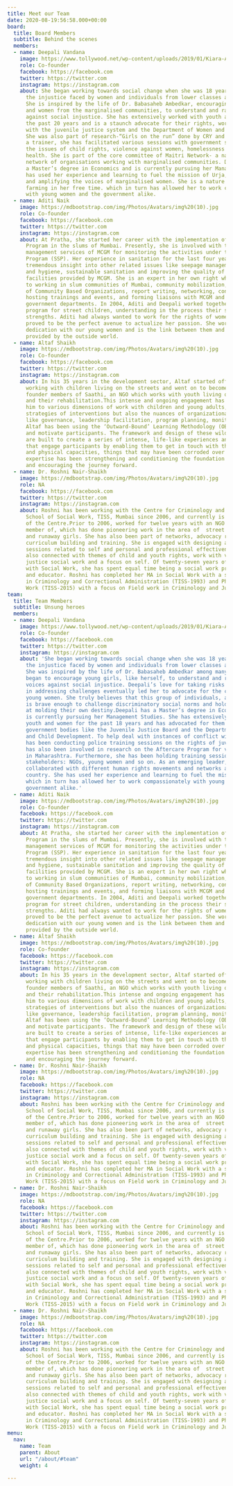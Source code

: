 ```yaml
---
title: Meet our Team
date: 2020-08-19:56:58.000+00:00
board:
  title: Board Members
  subtitle: Behind the scenes
  members:
  - name: Deepali Vandana
    image: https://www.tollywood.net/wp-content/uploads/2019/01/Kiara-Advani-goes-de-glam-for-the-First-Time.jpg
    role: Co-founder
    facebook: https://facebook.com
    twitter: https://twitter.com
    instagram: https://instagram.com
    about: She began working towards social change when she was 18 years old, questioning
      the injustice faced by women and individuals from lower classes and castes.
      She is inspired by the life of Dr. Babasaheb Ambedkar, encouraging young girls
      and women from the marginalised communities, to understand and raise their voices
      against social injustice. She has extensively worked with youth and women for
      the past 20 years and is a staunch advocate for their rights, working closely
      with the juvenile justice system and the Department of Women and Child Development.
      She was also part of research-“Girls on the run” done by CRY and SAATHI.. As
      a trainer, she has facilitated various sessions with government systems around
      the issues of child rights, violence against women, homelessness and mental
      health. She is part of the core committee of Maitri Network- a national level
      network of organisations working with marginalised communities. Deepali has
      a Master’s degree in Economics and is currently pursuing her Management Studies.She
      has used her experience and learning to fuel the mission of Urja, strengthening
      and amplifying the voices of marginalised women. She is a nature lover and pursues
      farming in her free time. which in turn has allowed her to work compassionately
      with young women and the government alike.
  - name: Aditi Naik
    image: https://mdbootstrap.com/img/Photos/Avatars/img%20(10).jpg
    role: Co-founder
    facebook: https://facebook.com
    twitter: https://twitter.com
    instagram: https://instagram.com
    about: At Pratha, she started her career with the implementation of the Slum Sanitation
      Program in the slums of Mumbai. Presently, she is involved with the project
      management services of MCGM for monitoring the activities under the Slum Sanitation
      Program (SSP). Her experience in sanitation for the last four years gave her
      tremendous insight into other related issues like seepage management, health
      and hygiene, sustainable sanitation and improving the quality of sanitation
      facilities provided by MCGM. She is an expert in her own right when it comes
      to working in slum communities of Mumbai, community mobilization, formation
      of Community Based Organizations, report writing, networking, conducting surveys,
      hosting trainings and events, and forming liaisons with MCGM and various other
      government departments. In 2004, Aditi and Deepali worked together on a rehabilitation
      program for street children, understanding in the process their similar individual
      strengths. Aditi had always wanted to work for the rights of women and Urja
      proved to be the perfect avenue to actualize her passion. She works with renewed
      dedication with our young women and is the link between them and the opportunities
      provided by the outside world.
  - name: Altaf Shaikh
    image: https://mdbootstrap.com/img/Photos/Avatars/img%20(10).jpg
    role: Co-founder
    facebook: https://facebook.com
    twitter: https://twitter.com
    instagram: https://instagram.com
    about: In his 35 years in the development sector, Altaf started off as a volunteer
      working with children living on the streets and went on to become one of the
      founder members of Saathi, an NGO which works with youth living on the streets
      and their rehabilitation.This intense and ongoing engagement has not only exposed
      him to various dimensions of work with children and young adults, and various
      strategies of interventions but also the nuances of organizational functioning
      like governance, leadership facilitation, program planning, monitoring and evaluation.
      Altaf has been using the ‘Outward-Bound’ Learning Methodology (OBL) to stimulate
      and motivate participants. The framework and design of these wilderness programs
      are built to create a series of intense, life-like experiences and simulations
      that engage participants by enabling them to get in touch with their mental
      and physical capacities, things that may have been corroded over years. Altaf’s
      expertise has been strengthening and conditioning the foundation of the organization
      and encouraging the journey forward.
  - name: Dr. Roshni Nair-Shaikh
    image: https://mdbootstrap.com/img/Photos/Avatars/img%20(10).jpg
    role: NA
    facebook: https://facebook.com
    twitter: https://twitter.com
    instagram: https://instagram.com
    about: Roshni has been working with the Centre for Criminology and Justice (CCJ),
      School of Social Work, TISS, Mumbai since 2006, and currently is the Chairperson
      of the Centre.Prior to 2006, worked for twelve years with an NGO she was a founder
      member of, which has done pioneering work in the area of  street living youth
      and runaway girls. She has also been part of networks, advocacy related programs,
      curriculum building and training. She is engaged with designing and conducting
      sessions related to self and personal and professional effectiveness. She is
      also connected with themes of child and youth rights, work with victims, criminal
      justice social work and a focus on self. Of twenty-seven years of a career connected
      with Social Work, she has spent equal time being a social work practitioner
      and educator. Roshni has completed her MA in Social Work with a specialisation
      in Criminology and Correctional Administration (TISS-1993) and Ph.D. in Social
      Work (TISS-2015) with a focus on Field work in Criminology and Justice.
team:
  title: Team Members
  subtitle: Unsung heroes
  members:
  - name: Deepali Vandana
    image: https://www.tollywood.net/wp-content/uploads/2019/01/Kiara-Advani-goes-de-glam-for-the-First-Time.jpg
    role: Co-founder
    facebook: https://facebook.com
    twitter: https://twitter.com
    instagram: https://instagram.com
    about: 'She began working towards social change when she was 18 years old, questioning
      the injustice faced by women and individuals from lower classes and castes.
      She was inspired by the life of Dr. Babasaheb Ambedkar among many others and
      began to encourage young girls, like herself, to understand and raise their
      voices against social injustice. Deepali’s love for taking risks and her resolve
      in addressing challenges eventually led her to advocate for the cause of homeless
      young women. She truly believes that this group of individuals, albeit vulnerable,
      is brave enough to challenge discriminatory social norms and holds a chance
      at molding their own destiny.Deepali has a Master’s degree in Economics and
      is currently pursuing her Management Studies. She has extensively worked with
      youth and women for the past 18 years and has advocated for them in various
      government bodies like the Juvenile Justice Board and the Department of Women
      and Child Development. To help deal with instances of conflict with law, Deepali
      has been conducting police training sessions on the rights of juveniles, and
      has also been involved in research on the Aftercare Program for vulnerable individuals
      in Maharashtra. Furthermore, she has been holding training sessions for other
      stakeholders: NGOs, young women and so on. As an emerging leader, Deepali has
      collaborated with different human rights movements and networks all over the
      country. She has used her experience and learning to fuel the mission of Urja,
      which in turn has allowed her to work compassionately with young women and the
      government alike.'
  - name: Aditi Naik
    image: https://mdbootstrap.com/img/Photos/Avatars/img%20(10).jpg
    role: Co-founder
    facebook: https://facebook.com
    twitter: https://twitter.com
    instagram: https://instagram.com
    about: At Pratha, she started her career with the implementation of the Slum Sanitation
      Program in the slums of Mumbai. Presently, she is involved with the project
      management services of MCGM for monitoring the activities under the Slum Sanitation
      Program (SSP). Her experience in sanitation for the last four years gave her
      tremendous insight into other related issues like seepage management, health
      and hygiene, sustainable sanitation and improving the quality of sanitation
      facilities provided by MCGM. She is an expert in her own right when it comes
      to working in slum communities of Mumbai, community mobilization, formation
      of Community Based Organizations, report writing, networking, conducting surveys,
      hosting trainings and events, and forming liaisons with MCGM and various other
      government departments. In 2004, Aditi and Deepali worked together on a rehabilitation
      program for street children, understanding in the process their similar individual
      strengths. Aditi had always wanted to work for the rights of women and Urja
      proved to be the perfect avenue to actualize her passion. She works with renewed
      dedication with our young women and is the link between them and the opportunities
      provided by the outside world.
  - name: Altaf Shaikh
    image: https://mdbootstrap.com/img/Photos/Avatars/img%20(10).jpg
    role: Co-founder
    facebook: https://facebook.com
    twitter: https://twitter.com
    instagram: https://instagram.com
    about: In his 35 years in the development sector, Altaf started off as a volunteer
      working with children living on the streets and went on to become one of the
      founder members of Saathi, an NGO which works with youth living on the streets
      and their rehabilitation.This intense and ongoing engagement has not only exposed
      him to various dimensions of work with children and young adults, and various
      strategies of interventions but also the nuances of organizational functioning
      like governance, leadership facilitation, program planning, monitoring and evaluation.
      Altaf has been using the ‘Outward-Bound’ Learning Methodology (OBL) to stimulate
      and motivate participants. The framework and design of these wilderness programs
      are built to create a series of intense, life-like experiences and simulations
      that engage participants by enabling them to get in touch with their mental
      and physical capacities, things that may have been corroded over years. Altaf’s
      expertise has been strengthening and conditioning the foundation of the organization
      and encouraging the journey forward.
  - name: Dr. Roshni Nair-Shaikh
    image: https://mdbootstrap.com/img/Photos/Avatars/img%20(10).jpg
    role: NA
    facebook: https://facebook.com
    twitter: https://twitter.com
    instagram: https://instagram.com
    about: Roshni has been working with the Centre for Criminology and Justice (CCJ),
      School of Social Work, TISS, Mumbai since 2006, and currently is the Chairperson
      of the Centre.Prior to 2006, worked for twelve years with an NGO she was a founder
      member of, which has done pioneering work in the area of  street living youth
      and runaway girls. She has also been part of networks, advocacy related programs,
      curriculum building and training. She is engaged with designing and conducting
      sessions related to self and personal and professional effectiveness. She is
      also connected with themes of child and youth rights, work with victims, criminal
      justice social work and a focus on self. Of twenty-seven years of a career connected
      with Social Work, she has spent equal time being a social work practitioner
      and educator. Roshni has completed her MA in Social Work with a specialisation
      in Criminology and Correctional Administration (TISS-1993) and Ph.D. in Social
      Work (TISS-2015) with a focus on Field work in Criminology and Justice.
  - name: Dr. Roshni Nair-Shaikh
    image: https://mdbootstrap.com/img/Photos/Avatars/img%20(10).jpg
    role: NA
    facebook: https://facebook.com
    twitter: https://twitter.com
    instagram: https://instagram.com
    about: Roshni has been working with the Centre for Criminology and Justice (CCJ),
      School of Social Work, TISS, Mumbai since 2006, and currently is the Chairperson
      of the Centre.Prior to 2006, worked for twelve years with an NGO she was a founder
      member of, which has done pioneering work in the area of  street living youth
      and runaway girls. She has also been part of networks, advocacy related programs,
      curriculum building and training. She is engaged with designing and conducting
      sessions related to self and personal and professional effectiveness. She is
      also connected with themes of child and youth rights, work with victims, criminal
      justice social work and a focus on self. Of twenty-seven years of a career connected
      with Social Work, she has spent equal time being a social work practitioner
      and educator. Roshni has completed her MA in Social Work with a specialisation
      in Criminology and Correctional Administration (TISS-1993) and Ph.D. in Social
      Work (TISS-2015) with a focus on Field work in Criminology and Justice.
  - name: Dr. Roshni Nair-Shaikh
    image: https://mdbootstrap.com/img/Photos/Avatars/img%20(10).jpg
    role: NA
    facebook: https://facebook.com
    twitter: https://twitter.com
    instagram: https://instagram.com
    about: Roshni has been working with the Centre for Criminology and Justice (CCJ),
      School of Social Work, TISS, Mumbai since 2006, and currently is the Chairperson
      of the Centre.Prior to 2006, worked for twelve years with an NGO she was a founder
      member of, which has done pioneering work in the area of  street living youth
      and runaway girls. She has also been part of networks, advocacy related programs,
      curriculum building and training. She is engaged with designing and conducting
      sessions related to self and personal and professional effectiveness. She is
      also connected with themes of child and youth rights, work with victims, criminal
      justice social work and a focus on self. Of twenty-seven years of a career connected
      with Social Work, she has spent equal time being a social work practitioner
      and educator. Roshni has completed her MA in Social Work with a specialisation
      in Criminology and Correctional Administration (TISS-1993) and Ph.D. in Social
      Work (TISS-2015) with a focus on Field work in Criminology and Justice.
menu:
  nav:
    name: Team
    parent: About
    url: "/about/#team"
    weight: 4

---
```

